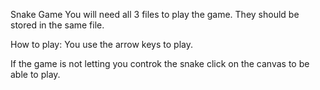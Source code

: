 Snake Game
You will need all 3 files to play the game. They should be stored in the same file.

How to play:
You use the arrow keys to play. 

If the game is not letting you controk the snake click on the canvas to be able to play.
